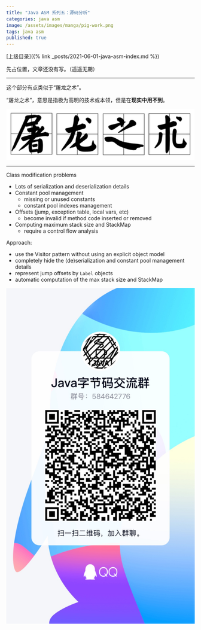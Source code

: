 ```yaml
---
title: "Java ASM 系列五：源码分析"
categories: java asm
image: /assets/images/manga/pig-work.png
tags: java asm
published: true
---
```


[上级目录]({% link _posts/2021-06-01-java-asm-index.md %})

先占位置，文章还没有写。（遥遥无期）

---

这个部分有点类似于“屠龙之术”。

“屠龙之术”，意思是指极为高明的技术或本领，但是在**现实中用不到**。

![](/assets/images/chinese-culture/dragon-killing-skill.png)

---

Class modification problems

- Lots of serialization and deserialization details
- Constant pool management
  - missing or unused constants
  - constant pool indexes management
- Offsets (jump, exception table, local vars, etc)
  - become invalid if method code inserted or removed
- Computing maximum stack size and StackMap
  - require a control flow analysis

Approach:

- use the Visitor pattern without using an explicit object model
- completely hide the (de)serialization and constant pool management details
- represent jump offsets by `Label` objects
- automatic computation of the max stack size and StackMap



![QQ Group](/assets/images/contact/qq-group.jpg)
